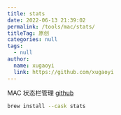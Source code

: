 ```yaml
---
title: stats
date: 2022-06-13 21:39:02
permalink: /tools/mac/stats/
titleTag: 原创
categories: null
tags: 
  - null
author: 
  name: xugaoyi
  link: https://github.com/xugaoyi
---
```


MAC 状态栏管理
[github](https://github.com/exelban/stats)

```sh
brew install --cask stats
```
